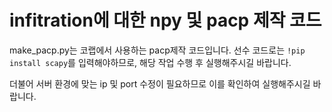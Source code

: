 # infitration에 대한 npy 및 pacp 제작 코드
make_pacp.py는 코랩에서 사용하는 pacp제작 코드입니다. 
선수 코드로는 ``!pip install scapy``를 입력해야하므로, 해당 작업 수행 후 실행해주시길 바랍니다.

더불어 서버 환경에 맞는 ip 및 port 수정이 필요하므로 이를 확인하여 실행해주시길 바랍니다.
